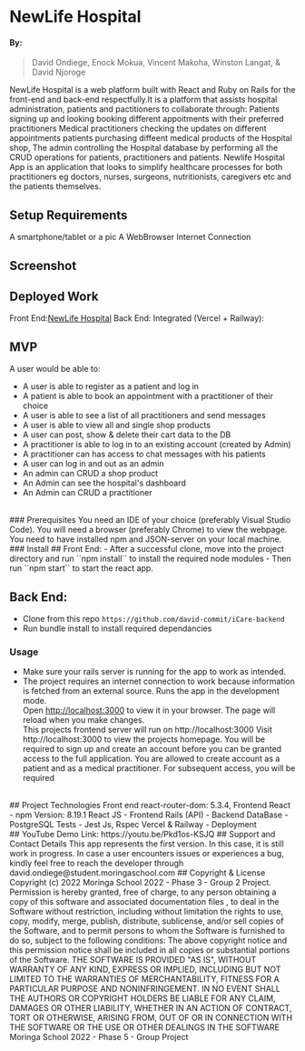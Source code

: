 # NewLife Hospital

#### By:
> David Ondiege, Enock Mokua, Vincent Makoha, Winston Langat, & David Njoroge

NewLife Hospital is a web platform built with React and Ruby on Rails for the front-end and back-end respectfully.It is a platform that assists hospital administration, patients and pactitioners to collaborate through:
Patients signing up and looking booking different appoitments with their preferred practitioners
Medical practitioners checking the updates on different appointments
patients purchasing diffeent medical products of the Hospital shop,
The admin controlling the Hospital database by performing all the CRUD operations for patients, practitioners and patients.
Newlife Hospital App is an application that looks to simplify healthcare processes for both practitioners eg doctors, nurses, surgeons, nutritionists, caregivers etc and the patients themselves.
## Setup Requirements
A smartphone/tablet or a pic
A WebBrowser
Internet Connection
## Screenshot

## Deployed Work
Front End:[NewLife Hospital](https://newlife-frontend.vercel.app/)
Back End: 
Integrated (Vercel + Railway):
## MVP
A user would be able to:
- A user is able to register as a patient and log in
- A patient is able to book an appointment with a practitioner of their choice
- A user is able to see a list of all practitioners and send messages
- A user is able to view all and single shop products
- A user can post, show & delete their cart data to the DB
- A practitioner is able to log in to an existing account (created by Admin)
- A practitioner can has access to chat messages with his patients
- A user can log in and out as an admin
- An admin can CRUD a shop product
- An Admin can see the hospital's dashboard
- An Admin can CRUD a practitioner
 <br />
 ### Prerequisites
You need an IDE of your choice (preferably Visual Studio Code).
You will need a browser (preferably Chrome) to view the webpage.
You need to have installed npm and JSON-server on your local machine.
### Install
## Front End:
- After a successful clone, move into the project directory and run ``npm install`` to install the required node modules
- Then run ``npm start`` to start the react app.

## Back End:
- Clone from this repo ``https://github.com/david-commit/iCare-backend``
- Run bundle install to install required dependancies
### Usage
- Make sure your rails server is running for the app to work as intended.
- The project requires an internet connection to work because information is fetched from an external source.
Runs the app in the development mode.\
Open [http://localhost:3000](http://localhost:3000) to view it in your browser.
The page will reload when you make changes.\
This projects frontend server will run on http://localhost:3000
Visit http://localhost:3000 to view the projects homepage. You will be required to sign up and create an account before you can be granted access to the full application. You are allowed to create account as a patient and as a medical practitioner. For subsequent access, you will be required
<br />
## Project Technologies
Front end react-router-dom: 5.3.4,
Frontend React - npm Version: 8.19.1
React JS - Frontend
Rails (API) - Backend
DataBase - PostgreSQL
Tests - Jest Js, Rspec
Vercel & Railway - Deployment
<br />
## YouTube Demo
Link: https://youtu.be/Pkd1os-KSJQ
## Support and Contact Details
This app represents the first version. In this case, it is still work in progress. In case a user encounters issues or experiences a bug, kindly feel free to reach the developer through david.ondiege@student.moringaschool.com
## Copyright & License
Copyright (c) 2022 Moringa School 2022 - Phase 3 - Group 2 Project. Permission is hereby granted, free of charge, to any person obtaining a copy of this software and associated documentation files , to deal in the Software without restriction, including without limitation the rights to use, copy, modify, merge, publish, distribute, sublicense, and/or sell copies of the Software, and to permit persons to whom the Software is furnished to do so, subject to the following conditions:
The above copyright notice and this permission notice shall be included in all copies or substantial portions of the Software.
THE SOFTWARE IS PROVIDED "AS IS", WITHOUT WARRANTY OF ANY KIND, EXPRESS OR IMPLIED, INCLUDING BUT NOT LIMITED TO THE WARRANTIES OF MERCHANTABILITY, FITNESS FOR A PARTICULAR PURPOSE AND NONINFRINGEMENT. IN NO EVENT SHALL THE AUTHORS OR COPYRIGHT HOLDERS BE LIABLE FOR ANY CLAIM, DAMAGES OR OTHER LIABILITY, WHETHER IN AN ACTION OF CONTRACT, TORT OR OTHERWISE, ARISING FROM, OUT OF OR IN CONNECTION WITH THE SOFTWARE OR THE USE OR OTHER DEALINGS IN THE SOFTWARE
Moringa School 2022 - Phase 5 - Group Project